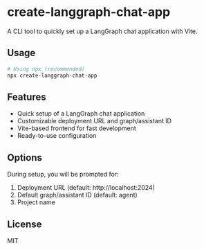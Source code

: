 # create-langgraph-chat-app

A CLI tool to quickly set up a LangGraph chat application with Vite.

## Usage

```bash
# Using npx (recommended)
npx create-langgraph-chat-app
```

## Features

- Quick setup of a LangGraph chat application
- Customizable deployment URL and graph/assistant ID
- Vite-based frontend for fast development
- Ready-to-use configuration

## Options

During setup, you will be prompted for:

1. Deployment URL (default: http://localhost:2024)
2. Default graph/assistant ID (default: agent)
3. Project name

## License

MIT

